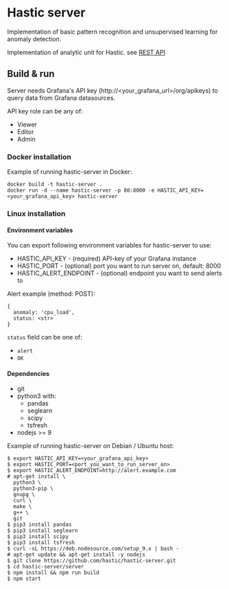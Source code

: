 # Hastic server

Implementation of basic pattern recognition and unsupervised learning for anomaly detection.

Implementation of analytic unit for Hastic. 
see [REST API](REST.md)

## Build & run

Server needs Grafana's API key (http://<your_grafana_url>/org/apikeys) to query data from Grafana datasources.

API key role can be any of:
- Viewer
- Editor
- Admin

### Docker installation

Example of running hastic-server in Docker:

```
docker build -t hastic-server .
docker run -d --name hastic-server -p 80:8000 -e HASTIC_API_KEY=<your_grafana_api_key> hastic-server
```

### Linux installation

#### Environment variables

You can export following environment variables for hastic-server to use:
- HASTIC_API_KEY - (required) API-key of your Grafana instance
- HASTIC_PORT - (optional) port you want to run server on, default: 8000
- HASTIC_ALERT_ENDPOINT - (optional) endpoint you want to send alerts to

Alert example (method: POST):

```
{
  anomaly: 'cpu_load',
  status: <str>
}
```

`status` field can be one of:
- `alert`
- `OK`

#### Dependencies

- git
- python3 with:
  - pandas
  - seglearn
  - scipy
  - tsfresh
- nodejs >= 9

Example of running hastic-server on Debian / Ubuntu host:

```
$ export HASTIC_API_KEY=<your_grafana_api_key>
$ export HASTIC_PORT=<port_you_want_to_run_server_on>
$ export HASTIC_ALERT_ENDPOINT=http://alert.example.com
# apt-get install \
  python3 \
  python3-pip \
  gnupg \
  curl \
  make \
  g++ \
  git
$ pip3 install pandas
$ pip3 install seglearn
$ pip3 install scipy
$ pip3 install tsfresh
$ curl -sL https://deb.nodesource.com/setup_9.x | bash -
# apt-get update && apt-get install -y nodejs
$ git clone https://github.com/hastic/hastic-server.git
$ cd hastic-server/server
$ npm install && npm run build
$ npm start
```
